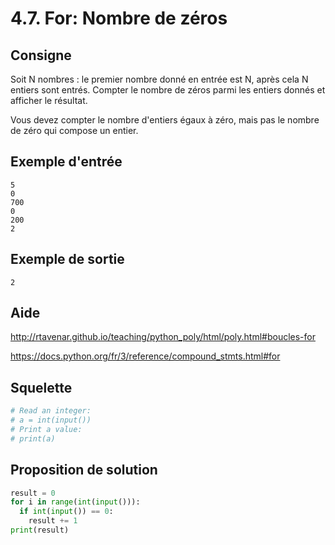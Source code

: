 # 4.7. For: Nombre de zéros

## Consigne

Soit N nombres : le premier nombre donné en entrée est N, après cela N entiers sont entrés. Compter le nombre de zéros parmi les entiers donnés et afficher le résultat.

Vous devez compter le nombre d'entiers égaux à zéro, mais pas le nombre de zéro qui compose un entier.


## Exemple d'entrée

```
5
0
700
0
200
2
```

## Exemple de sortie

```
2
```

## Aide

http://rtavenar.github.io/teaching/python_poly/html/poly.html#boucles-for

https://docs.python.org/fr/3/reference/compound_stmts.html#for

## Squelette

```python
# Read an integer:
# a = int(input())
# Print a value:
# print(a)
```

## Proposition de solution

```python
result = 0
for i in range(int(input())):
  if int(input()) == 0:
    result += 1
print(result)
```

